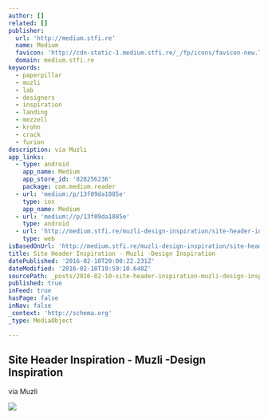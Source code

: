 ```yaml
---
author: []
related: []
publisher:
  url: 'http://medium.stfi.re'
  name: Medium
  favicon: 'http://cdn-static-1.medium.stfi.re/_/fp/icons/favicon-new.TAS6uQ-Y7kcKgi0xjcYHXw.ico'
  domain: medium.stfi.re
keywords:
  - paperpillar
  - muzli
  - lab
  - designers
  - inspiration
  - landing
  - mezzell
  - krohn
  - crack
  - furion
description: via Muzli
app_links:
  - type: android
    app_name: Medium
    app_store_id: '828256236'
    package: com.medium.reader
  - url: 'medium:/p/13f09da1885e'
    type: ios
    app_name: Medium
  - url: 'medium://p/13f09da1885e'
    type: android
  - url: 'http://medium.stfi.re/muzli-design-inspiration/site-header-inspiration-13f09da1885e'
    type: web
isBasedOnUrl: 'http://medium.stfi.re/muzli-design-inspiration/site-header-inspiration-13f09da1885e?sf=nxgajx#.rdprtsjt4'
title: Site Header Inspiration - Muzli -Design Inspiration
datePublished: '2016-02-10T20:00:22.231Z'
dateModified: '2016-02-10T19:59:10.648Z'
sourcePath: _posts/2016-02-10-site-header-inspiration-muzli-design-inspiration.md
published: true
inFeed: true
hasPage: false
inNav: false
_context: 'http://schema.org'
_type: MediaObject

---
```

<article style=""><h1>Site Header Inspiration - Muzli -Design Inspiration</h1><p>via Muzli</p><img src="http://cdn-images-1.medium.com/max/800/1*xORrYQsY266q2yhcLHpqXw.png" /></article>